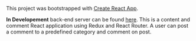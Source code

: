 This project was bootstrapped with [Create React App](https://github.com/facebookincubator/create-react-app).

**In Developement** back-end server can be found [here](https://github.com/SamirMarin/historias-api).
This is a content and comment React application using Redux and React Router. A user can post a comment to a predefined category and comment on post.
